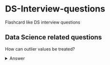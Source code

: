 # DS-Interview-questions
Flashcard like DS interview questions

## Data Science related questions

How can outlier values be treated?
<details>
  <summary>Answer</summary>
  
  1. Can be dropped if it's garbage value
  * e.g. height = abc ft, then it's string value instead of int or float, hence can be dropped
  * if it's extreme value, it can be removed
  2. If you cannot drop outliers, you can try
  * a different model
</details>

